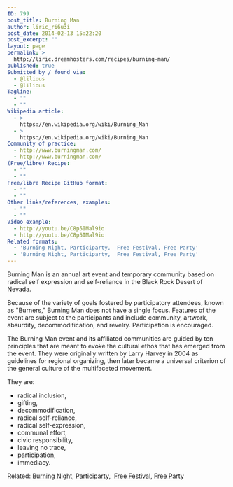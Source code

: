 ```yaml
---
ID: 799
post_title: Burning Man
author: liric_ri6u3i
post_date: 2014-02-13 15:22:20
post_excerpt: ""
layout: page
permalink: >
  http://liric.dreamhosters.com/recipes/burning-man/
published: true
Submitted by / found via:
  - @lilious
  - @lilious
Tagline:
  - ""
  - ""
Wikipedia article:
  - >
    https://en.wikipedia.org/wiki/Burning_Man
  - >
    https://en.wikipedia.org/wiki/Burning_Man
Community of practice:
  - http://www.burningman.com/
  - http://www.burningman.com/
(Free/libre) Recipe:
  - ""
  - ""
Free/libre Recipe GitHub format:
  - ""
  - ""
Other links/references, examples:
  - ""
  - ""
Video example:
  - http://youtu.be/C8p5IMal9io
  - http://youtu.be/C8p5IMal9io
Related formats:
  - 'Burning Night, Participarty,  Free Festival, Free Party'
  - 'Burning Night, Participarty,  Free Festival, Free Party'
---
```

Burning Man is an annual art event and temporary community based on radical self expression and self-reliance in the Black Rock Desert of Nevada.

Because of the variety of goals fostered by participatory attendees, known as "Burners," Burning Man does not have a single focus. Features of the event are subject to the participants and include community, artwork, absurdity, decommodification, and revelry. Participation is encouraged.

The Burning Man event and its affiliated communities are guided by ten principles that are meant to evoke the cultural ethos that has emerged from the event. They were originally written by Larry Harvey in 2004 as guidelines for regional organizing, then later became a universal criterion of the general culture of the multifaceted movement.

They are:
<ul>
	<li>radical inclusion,</li>
	<li>gifting,</li>
	<li>decommodification,</li>
	<li>radical self-reliance,</li>
	<li>radical self-expression,</li>
	<li>communal effort,</li>
	<li>civic responsibility,</li>
	<li>leaving no trace,</li>
	<li>participation,</li>
	<li>immediacy.</li>
</ul>
Related: <a title="Burning Night" href="http://www.co-creative-recipes.cc/recipes/burning-night/">Burning Night</a>, <a title="Participarty" href="http://www.co-creative-recipes.cc/recipes/participarty/">Participarty</a>,  <a title="Free festival" href="http://www.co-creative-recipes.cc/recipes/free-festival/">Free Festival</a>, <a title="Free Party" href="http://www.co-creative-recipes.cc/recipes/free-party/">Free Party</a>

&nbsp;